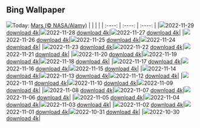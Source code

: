 ## Bing Wallpaper
![](./wallpaper/2022-11-29.jpg)Today: [Mars (© NASA/Alamy)](./wallpaper/2022-11-29.jpg)
|      |      |      |
| :----: | :----: | :----: |
|![](./wallpaper/2022-11-29_sm.jpg)2022-11-29 [download 4k](./wallpaper/2022-11-29.jpg)|![](./wallpaper/2022-11-28_sm.jpg)2022-11-28 [download 4k](./wallpaper/2022-11-28.jpg)|![](./wallpaper/2022-11-27_sm.jpg)2022-11-27 [download 4k](./wallpaper/2022-11-27.jpg)|
|![](./wallpaper/2022-11-26_sm.jpg)2022-11-26 [download 4k](./wallpaper/2022-11-26.jpg)|![](./wallpaper/2022-11-25_sm.jpg)2022-11-25 [download 4k](./wallpaper/2022-11-25.jpg)|![](./wallpaper/2022-11-24_sm.jpg)2022-11-24 [download 4k](./wallpaper/2022-11-24.jpg)|
|![](./wallpaper/2022-11-23_sm.jpg)2022-11-23 [download 4k](./wallpaper/2022-11-23.jpg)|![](./wallpaper/2022-11-22_sm.jpg)2022-11-22 [download 4k](./wallpaper/2022-11-22.jpg)|![](./wallpaper/2022-11-21_sm.jpg)2022-11-21 [download 4k](./wallpaper/2022-11-21.jpg)|
|![](./wallpaper/2022-11-20_sm.jpg)2022-11-20 [download 4k](./wallpaper/2022-11-20.jpg)|![](./wallpaper/2022-11-19_sm.jpg)2022-11-19 [download 4k](./wallpaper/2022-11-19.jpg)|![](./wallpaper/2022-11-18_sm.jpg)2022-11-18 [download 4k](./wallpaper/2022-11-18.jpg)|
|![](./wallpaper/2022-11-17_sm.jpg)2022-11-17 [download 4k](./wallpaper/2022-11-17.jpg)|![](./wallpaper/2022-11-16_sm.jpg)2022-11-16 [download 4k](./wallpaper/2022-11-16.jpg)|![](./wallpaper/2022-11-15_sm.jpg)2022-11-15 [download 4k](./wallpaper/2022-11-15.jpg)|
|![](./wallpaper/2022-11-14_sm.jpg)2022-11-14 [download 4k](./wallpaper/2022-11-14.jpg)|![](./wallpaper/2022-11-13_sm.jpg)2022-11-13 [download 4k](./wallpaper/2022-11-13.jpg)|![](./wallpaper/2022-11-12_sm.jpg)2022-11-12 [download 4k](./wallpaper/2022-11-12.jpg)|
|![](./wallpaper/2022-11-11_sm.jpg)2022-11-11 [download 4k](./wallpaper/2022-11-11.jpg)|![](./wallpaper/2022-11-10_sm.jpg)2022-11-10 [download 4k](./wallpaper/2022-11-10.jpg)|![](./wallpaper/2022-11-09_sm.jpg)2022-11-09 [download 4k](./wallpaper/2022-11-09.jpg)|
|![](./wallpaper/2022-11-08_sm.jpg)2022-11-08 [download 4k](./wallpaper/2022-11-08.jpg)|![](./wallpaper/2022-11-07_sm.jpg)2022-11-07 [download 4k](./wallpaper/2022-11-07.jpg)|![](./wallpaper/2022-11-06_sm.jpg)2022-11-06 [download 4k](./wallpaper/2022-11-06.jpg)|
|![](./wallpaper/2022-11-05_sm.jpg)2022-11-05 [download 4k](./wallpaper/2022-11-05.jpg)|![](./wallpaper/2022-11-04_sm.jpg)2022-11-04 [download 4k](./wallpaper/2022-11-04.jpg)|![](./wallpaper/2022-11-03_sm.jpg)2022-11-03 [download 4k](./wallpaper/2022-11-03.jpg)|
|![](./wallpaper/2022-11-02_sm.jpg)2022-11-02 [download 4k](./wallpaper/2022-11-02.jpg)|![](./wallpaper/2022-11-01_sm.jpg)2022-11-01 [download 4k](./wallpaper/2022-11-01.jpg)|![](./wallpaper/2022-10-31_sm.jpg)2022-10-31 [download 4k](./wallpaper/2022-10-31.jpg)|
|![](./wallpaper/2022-10-30_sm.jpg)2022-10-30 [download 4k](./wallpaper/2022-10-30.jpg)|